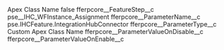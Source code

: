 <?xml version="1.0" encoding="UTF-8"?>
<CustomMetadata xmlns="http://soap.sforce.com/2006/04/metadata" xmlns:xsi="http://www.w3.org/2001/XMLSchema-instance" xmlns:xsd="http://www.w3.org/2001/XMLSchema">
    <label>Apex Class Name</label>
    <protected>false</protected>
    <values>
        <field>fferpcore__FeatureStep__c</field>
        <value xsi:type="xsd:string">pse__IHC_WFInstance_Assignment</value>
    </values>
    <values>
        <field>fferpcore__ParameterName__c</field>
        <value xsi:type="xsd:string">pse.IHCFeature.IntegrationHubConnector</value>
    </values>
    <values>
        <field>fferpcore__ParameterType__c</field>
        <value xsi:type="xsd:string">Custom Apex Class Name</value>
    </values>
    <values>
        <field>fferpcore__ParameterValueOnDisable__c</field>
        <value xsi:nil="true"/>
    </values>
    <values>
        <field>fferpcore__ParameterValueOnEnable__c</field>
        <value xsi:nil="true"/>
    </values>
</CustomMetadata>
